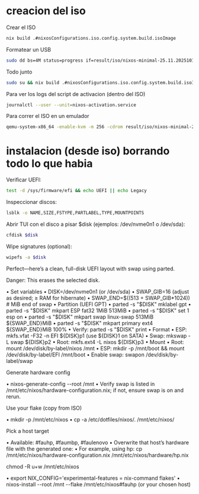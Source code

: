 # creacion del iso

Crear el ISO

```bash
nix build .#nixosConfigurations.iso.config.system.build.isoImage
```

Formatear un USB

```bash
sudo dd bs=4M status=progress if=result/iso/nixos-minimal-25.11.20251019.5e2a59a-x86_64-linux.iso of=/dev/sda
```

Todo junto

```bash
sudo su && nix build .#nixosConfigurations.iso.config.system.build.isoImage && dd bs=4M status=progress if=result/iso/nixos-minimal-25.11.20251019.5e2a59a-x86_64-linux.iso of=/dev/sda
```

Para ver los logs del script de activacion (dentro del ISO)

```bash
journalctl --user --unit=nixos-activation.service
```

Para correr el ISO en un emulador

```bash
qemu-system-x86_64 -enable-kvm -m 256 -cdrom result/iso/nixos-minimal-25.11.20251019.5e2a59a-x86_64-linux.iso
```

# instalacion (desde iso) borrando todo lo que habia

Verificar UEFI:

```bash
test -d /sys/firmware/efi && echo UEFI || echo Legacy
```

Inspeccionar discos:

```bash
lsblk -o NAME,SIZE,FSTYPE,PARTLABEL,TYPE,MOUNTPOINTS
```

Abrir TUI con el disco a pisar $disk (ejemplos: /dev/nvme0n1 o /dev/sda):

```bash
cfdisk $disk
```

Wipe signatures (optional):

```bash
wipefs -a $disk
```


Perfect—here’s a clean, full-disk UEFI layout with swap using
parted.

Danger: This erases the selected disk.

• Set variables
 • DISK=/dev/nvme0n1  (or /dev/sda)
 • SWAP_GIB=16        (adjust as desired; ≥ RAM for hibernate)
 • SWAP_END=$((513 + SWAP_GIB*1024))  # MiB end of swap
• Partition (UEFI GPT)
 • parted -s "$DISK" mklabel gpt
 • parted -s "$DISK" mkpart ESP fat32 1MiB 513MiB
 • parted -s "$DISK" set 1 esp on
 • parted -s "$DISK" mkpart swap linux-swap 513MiB
 ${SWAP_END}MiB
 • parted -s "$DISK" mkpart primary ext4 ${SWAP_END}MiB 100%
 • Verify: parted -s "$DISK" print
• Format
 • ESP: mkfs.vfat -F32 -n EFI ${DISK}p1  (use ${DISK}1 on SATA)
 • Swap: mkswap -L swap ${DISK}p2
 • Root: mkfs.ext4 -L nixos ${DISK}p3
• Mount
 • Root: mount /dev/disk/by-label/nixos /mnt
 • ESP: mkdir -p /mnt/boot && mount /dev/disk/by-label/EFI
 /mnt/boot
 • Enable swap: swapon /dev/disk/by-label/swap



Generate hardware config

• nixos-generate-config --root /mnt
• Verify swap is listed in
/mnt/etc/nixos/hardware-configuration.nix; if not, ensure swap
is on and rerun.

Use your flake (copy from ISO)

• mkdir -p /mnt/etc/nixos
• cp -a /etc/dotfiles/nixos/. /mnt/etc/nixos/

Pick a host target

• Available: #fauhp, #faumbp, #faulenovo
• Overwrite that host’s hardware file with the generated one:
 • For example, using hp: cp
 /mnt/etc/nixos/hardware-configuration.nix
 /mnt/etc/nixos/hardware/hp.nix


chmod -R u+w /mnt/etc/nixos


• export NIX_CONFIG='experimental-features = nix-command
flakes'
• nixos-install --root /mnt --flake /mnt/etc/nixos#fauhp  (or
your chosen host)


